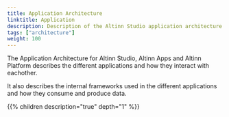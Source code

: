 ```yaml
---
title: Application Architecture
linktitle: Application
description: Description of the Altinn Studio application architecture
tags: ["architecture"]
weight: 100
---
```


The Application Architecture for Altinn Studio, Altinn Apps and Altinn Platform describes the different applications and how they interact with eachother.

It also describes the internal frameworks used in the different applications and how they consume and produce data. 

{{% children description="true" depth="1" %}}

